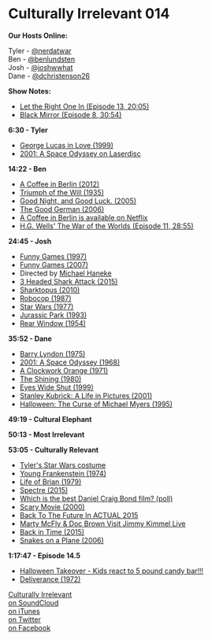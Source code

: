 # Culturally Irrelevant 014

**Our Hosts Online:**

Tyler - [@nerdatwar]  
Ben - [@benlundsten]  
Josh - [@joshwwhat]  
Dane - [@dchristenson26]  

**Show Notes:**  

- [Let the Right One In (Episode 13, 20:05)](http://www.culturallyirrelevant.com/podcast/13)   
- [Black Mirror (Episode 8, 30:54)](http://www.culturallyirrelevant.com/podcast/8)   

**6:30 - Tyler**  

 - [George Lucas in Love (1999)](http://www.imdb.com/title/tt0203523/)   
 - [2001: A Space Odyssey on Laserdisc](http://www.amazon.com/2001-Odyssey-Laserdisc-Criterion-Collection/dp/B00417U8UU)   

**14:22 - Ben**   

 - [A Coffee in Berlin (2012)](http://www.imdb.com/title/tt1954701/)   
 - [Triumph of the Will (1935)](http://www.imdb.com/title/tt0025913/)   
 - [Good Night, and Good Luck. (2005)](http://www.imdb.com/title/tt0433383/)   
 - [The Good German (2006)](http://www.imdb.com/title/tt0452624/)   
 - [A Coffee in Berlin is available on Netflix](http://www.netflix.com/search/a%20coffee%20in%20berlin?jbv=70261537&jbp=0&jbr=0)   
 - [H.G. Wells' The War of the Worlds (Episode 11, 28:55)](http://www.culturallyirrelevant.com/podcast/11)   

**24:45 - Josh**   

 - [Funny Games (1997)](http://www.imdb.com/title/tt0119167/)   
 - [Funny Games (2007)](http://www.imdb.com/title/tt0808279/)   
 - Directed by [Michael Haneke](http://www.imdb.com/name/nm0359734/)  
 - [3 Headed Shark Attack (2015)](http://www.imdb.com/title/tt4685096/)   
 - [Sharktopus (2010)](http://www.imdb.com/title/tt1619880/)   
 - [Robocop (1987)](http://www.imdb.com/title/tt0093870/)   
 - [Star Wars (1977)](http://www.imdb.com/title/tt0076759/)   
 - [Jurassic Park (1993)](http://www.imdb.com/title/tt0107290/)   
 - [Rear Window (1954)](http://www.imdb.com/title/tt0047396/)   

**35:52 - Dane**   

 - [Barry Lyndon (1975)](http://www.imdb.com/title/tt0072684/)   
 - [2001: A Space Odyssey (1968)](http://www.imdb.com/title/tt0062622/)   
 - [A Clockwork Orange (1971)](http://www.imdb.com/title/tt0066921/)   
 - [The Shining (1980)](http://www.imdb.com/title/tt0081505/)   
 - [Eyes Wide Shut (1999)](http://www.imdb.com/title/tt0120663/)   
 - [Stanley Kubrick: A Life in Pictures (2001)](http://www.imdb.com/title/tt0278736/)   
 - [Halloween: The Curse of Michael Myers (1995)](http://www.imdb.com/title/tt0113253/)   

**49:19 - Cultural Elephant**   

**50:13 - Most Irrelevant**   

**53:05 - Culturally Relevant**   

 - [Tyler's Star Wars costume](#)   
 - [Young Frankenstein (1974)](http://www.imdb.com/title/tt0072431/)   
 - [Life of Brian (1979)](http://www.imdb.com/title/tt0079470/)   
 - [Spectre (2015)](http://www.imdb.com/title/tt2379713/)   
 - [Which is the best Daniel Craig Bond film? (poll)](http://tally.tl/Qd7ND)   
 - [Scary Movie (2000)](http://www.imdb.com/title/tt0175142/)   
 - [Back To The Future In ACTUAL 2015](https://www.youtube.com/watch?v=J4LI_EqnJq8)   
 - [Marty McFly & Doc Brown Visit Jimmy Kimmel Live](https://www.youtube.com/watch?v=Q0VGRlEJewA)   
 - [Back in Time (2015)](http://www.imdb.com/title/tt3118874/)   
 - [Snakes on a Plane (2006)](http://www.imdb.com/title/tt0417148/)   

**1:17:47 - Episode 14.5**   

 - [Halloween Takeover - Kids react to 5 pound candy bar!!!](https://www.youtube.com/watch?v=zZHz3MnwXvw)   
 - [Deliverance (1972)](http://www.imdb.com/title/tt0068473/)   

[Culturally Irrelevant](http://www.culturallyirrelevant.com/)  
[on SoundCloud](https://soundcloud.com/culturally-irrelevant)  
[on iTunes](https://itun.es/i6Lj4FQ)  
[on Twitter](https://twitter.com/cirrelevantpod)  
[on Facebook](https://www.facebook.com/culturallyirrelevant)  

[@nerdatwar]: http://twitter.com/nerdatwar  
[@benlundsten]: http://twitter.com/benlundsten  
[@joshwwhat]: http://twitter.com/joshwwhat  
[@dchristenson26]: https://twitter.com/dchristenson26  
